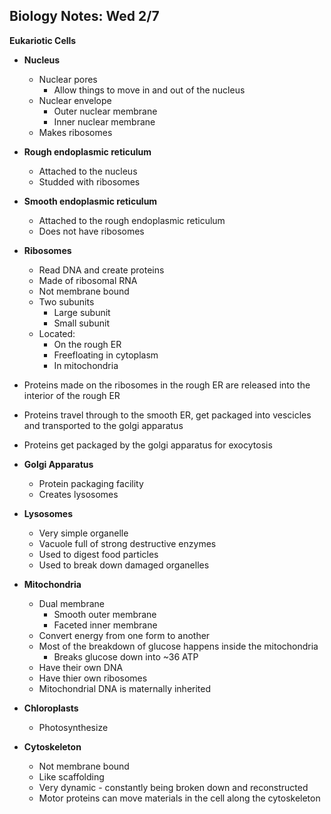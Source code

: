 Biology Notes: Wed 2/7
----------------------

__Eukariotic Cells__

  + __Nucleus__
    + Nuclear pores
      + Allow things to move in and out of the nucleus
    + Nuclear envelope
      + Outer nuclear membrane
      + Inner nuclear membrane
    + Makes ribosomes
  + __Rough endoplasmic reticulum__
    + Attached to the nucleus
    + Studded with ribosomes
  + __Smooth endoplasmic reticulum__
    + Attached to the rough endoplasmic reticulum
    + Does not have ribosomes
  + __Ribosomes__
    + Read DNA and create proteins
    + Made of ribosomal RNA
    + Not membrane bound
    + Two subunits
      + Large subunit
      + Small subunit
    + Located:
      + On the rough ER
      + Freefloating in cytoplasm
      + In mitochondria

  + Proteins made on the ribosomes in the rough ER are released into the interior of the rough ER
  + Proteins travel through to the smooth ER, get packaged into vescicles and transported to the golgi apparatus
  + Proteins get packaged by the golgi apparatus for exocytosis

  + __Golgi Apparatus__
    + Protein packaging facility
    + Creates lysosomes
  + __Lysosomes__
    + Very simple organelle
    + Vacuole full of strong destructive enzymes
    + Used to digest food particles
    + Used to break down damaged organelles
  + __Mitochondria__
    + Dual membrane
      + Smooth outer membrane
      + Faceted inner membrane
    + Convert energy from one form to another
    + Most of the breakdown of glucose happens inside the mitochondria
      + Breaks glucose down into ~36 ATP
    + Have their own DNA
    + Have thier own ribosomes
    + Mitochondrial DNA is maternally inherited
  + __Chloroplasts__
    + Photosynthesize
  + __Cytoskeleton__
    + Not membrane bound
    + Like scaffolding
    + Very dynamic - constantly being broken down and reconstructed
    + Motor proteins can move materials in the cell along the cytoskeleton
